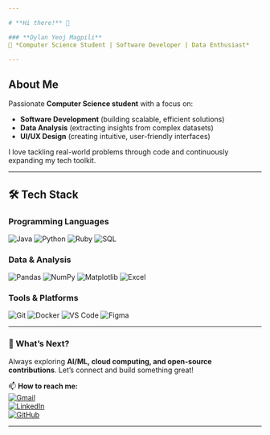 ```yaml
---

# **Hi there!** 👋  

### **Dylan Yeoj Magpili**  
📍 *Computer Science Student | Software Developer | Data Enthusiast*  

---
```


## **About Me**  
Passionate **Computer Science student** with a focus on:  
- **Software Development** (building scalable, efficient solutions)  
- **Data Analysis** (extracting insights from complex datasets)  
- **UI/UX Design** (creating intuitive, user-friendly interfaces)  

I love tackling real-world problems through code and continuously expanding my tech toolkit.  

---

## **🛠️ Tech Stack**  

### **Programming Languages**  
![Java](https://img.shields.io/badge/Java-ED8B00?style=for-the-badge&logo=openjdk&logoColor=white)
![Python](https://img.shields.io/badge/Python-3776AB?style=for-the-badge&logo=python&logoColor=white)
![Ruby](https://img.shields.io/badge/Ruby-CC342D?style=for-the-badge&logo=ruby&logoColor=white)
![SQL](https://img.shields.io/badge/SQL-4479A1?style=for-the-badge&logo=postgresql&logoColor=white)  

### **Data & Analysis**  
![Pandas](https://img.shields.io/badge/Pandas-150458?style=for-the-badge&logo=pandas&logoColor=white)
![NumPy](https://img.shields.io/badge/NumPy-013243?style=for-the-badge&logo=numpy&logoColor=white)
![Matplotlib](https://img.shields.io/badge/Matplotlib-11557C?style=for-the-badge&logo=matplotlib&logoColor=white)
![Excel](https://img.shields.io/badge/Excel-217346?style=for-the-badge&logo=microsoftexcel&logoColor=white)  

### **Tools & Platforms**  
![Git](https://img.shields.io/badge/Git-F05032?style=for-the-badge&logo=git&logoColor=white)
![Docker](https://img.shields.io/badge/Docker-2496ED?style=for-the-badge&logo=docker&logoColor=white)
![VS Code](https://img.shields.io/badge/VS_Code-007ACC?style=for-the-badge&logo=visualstudiocode&logoColor=white)
![Figma](https://img.shields.io/badge/Figma-F24E1E?style=for-the-badge&logo=figma&logoColor=white)  

---

### **🚀 What’s Next?**  
Always exploring **AI/ML, cloud computing, and open-source contributions**. Let’s connect and build something great!  

📫 **How to reach me:**  
[![Gmail](https://img.shields.io/badge/Gmail-D14836?style=for-the-badge&logo=gmail&logoColor=white)](mailto:yeojmagpili@gmail.com)  
[![LinkedIn](https://img.shields.io/badge/LinkedIn-0A66C2?style=for-the-badge&logo=linkedin&logoColor=white)](www.linkedin.com/in/magpiliyeoj)  
[![GitHub](https://img.shields.io/badge/GitHub-181717?style=for-the-badge&logo=github&logoColor=white)]([https://github.com/yourusername](https://github.com/yojiLabs))  

---
